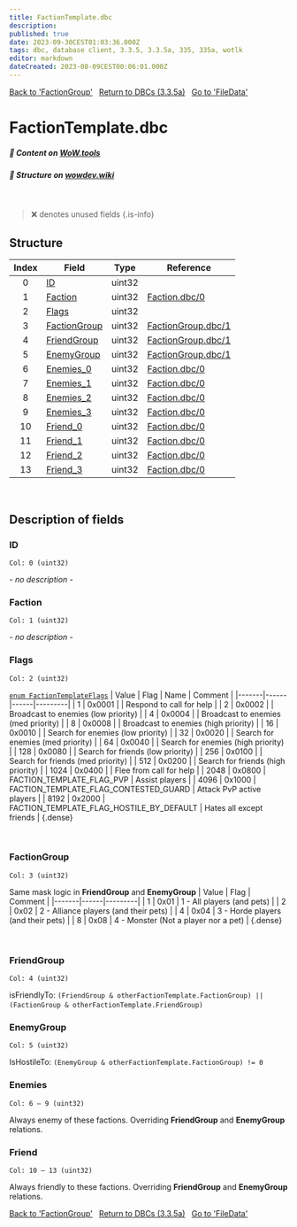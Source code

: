 ```yaml
---
title: FactionTemplate.dbc
description:
published: true
date: 2023-09-30CEST01:03:36.000Z
tags: dbc, database client, 3.3.5, 3.3.5a, 335, 335a, wotlk
editor: markdown
dateCreated: 2023-08-09CEST00:06:01.000Z
---
```

<a href="https://trinitycore.info/files/DBC/335/factiongroup" class="mt-5 v-btn v-btn--depressed v-btn--flat v-btn--outlined theme--light v-size--default darkblue--text text--lighten-3"><span class="v-btn__content"><i aria-hidden="true" class="v-icon notranslate v-icon--left mdi mdi-arrow-left theme--light"></i><span>Back to 'FactionGroup'</span></span></a>&nbsp;&nbsp;&nbsp;<a href="https://trinitycore.info/files/DBC/335/DBC" class="mt-5 v-btn v-btn--depressed v-btn--flat v-btn--outlined theme--light v-size--default darkblue--text text--lighten-3"><span class="v-btn__content"><i aria-hidden="true" class="v-icon notranslate v-icon--left mdi mdi-home-outline theme--light"></i><span>Return to DBCs (3.3.5a)</span></span></a>&nbsp;&nbsp;&nbsp;<a href="https://trinitycore.info/files/DBC/335/filedata" class="mt-5 v-btn v-btn--depressed v-btn--flat v-btn--outlined theme--light v-size--default darkblue--text text--lighten-3"><span class="v-btn__content"><span>Go to 'FileData'</span><i aria-hidden="true" class="v-icon notranslate v-icon--right mdi mdi-arrow-right theme--light"></i></span></a>

# FactionTemplate.dbc
##### :open_book: Content on [WoW.tools](https://wow.tools/dbc/?dbc=factiontemplate&build=3.3.5.12340)
##### :pencil: Structure on [wowdev.wiki](https://wowdev.wiki/DB/FactionTemplate)
&nbsp;

> :x: denotes unused fields
{.is-info}


## Structure

| Index | Field | Type | Reference |
| :---: | --- | :---: | --- |
| 0 | [ID](#id) | uint32 |  |
| 1 | [Faction](#faction) | uint32 | [Faction.dbc/0](/files/DBC/335/faction#id) |
| 2 | [Flags](#flags) | uint32 |  |
| 3 | [FactionGroup](#factiongroup) | uint32 | [FactionGroup.dbc/1](/files/DBC/335/factiongroup#maskid) |
| 4 | [FriendGroup](#friendgroup) | uint32 | [FactionGroup.dbc/1](/files/DBC/335/factiongroup#maskid) |
| 5 | [EnemyGroup](#enemygroup) | uint32 | [FactionGroup.dbc/1](/files/DBC/335/factiongroup#maskid) |
| 6 | [Enemies_0](#enemies) | uint32 | [Faction.dbc/0](/files/DBC/335/faction#id) |
| 7 | [Enemies_1](#enemies) | uint32 | [Faction.dbc/0](/files/DBC/335/faction#id) |
| 8 | [Enemies_2](#enemies) | uint32 | [Faction.dbc/0](/files/DBC/335/faction#id) |
| 9 | [Enemies_3](#enemies) | uint32 | [Faction.dbc/0](/files/DBC/335/faction#id) |
| 10 | [Friend_0](#friend) | uint32 | [Faction.dbc/0](/files/DBC/335/faction#id) |
| 11 | [Friend_1](#friend) | uint32 | [Faction.dbc/0](/files/DBC/335/faction#id) |
| 12 | [Friend_2](#friend) | uint32 | [Faction.dbc/0](/files/DBC/335/faction#id) |
| 13 | [Friend_3](#friend) | uint32 | [Faction.dbc/0](/files/DBC/335/faction#id) |
&nbsp;
## Description of fields

### ID
<code>Col: 0 (uint32)</code>

*- no description -*
&nbsp;

### Faction
<code>Col: 1 (uint32)</code>

*- no description -*
&nbsp;

### Flags
<code>Col: 2 (uint32)</code>

[`enum FactionTemplateFlags`](https://github.com/TrinityCore/TrinityCore/blob/3.3.5/src/server/shared/DataStores/DBCEnums.h#L317-L322)
| Value | Flag | Name | Comment |
|-------|------|------|---------|
| 1 | 0x0001 |  | Respond to call for help |
| 2 | 0x0002 |  | Broadcast to enemies (low priority) |
| 4 | 0x0004 |  | Broadcast to enemies (med priority) |
| 8 | 0x0008 |  | Broadcast to enemies (high priority) |
| 16 | 0x0010 |  | Search for enemies (low priority) |
| 32 | 0x0020 |  | Search for enemies (med priority) |
| 64 | 0x0040 |  | Search for enemies (high priority) |
| 128 | 0x0080 |  | Search for friends (low priority) |
| 256 | 0x0100 |  | Search for friends (med priority) |
| 512 | 0x0200 |  | Search for friends (high priority) |
| 1024 | 0x0400 |  | Flee from call for help |
| 2048 | 0x0800 | FACTION_TEMPLATE_FLAG_PVP | Assist players |
| 4096 | 0x1000 | FACTION_TEMPLATE_FLAG_CONTESTED_GUARD | Attack PvP active players |
| 8192 | 0x2000 | FACTION_TEMPLATE_FLAG_HOSTILE_BY_DEFAULT | Hates all except friends  |
{.dense}

&nbsp;

### FactionGroup
<code>Col: 3 (uint32)</code>

Same mask logic in **FriendGroup** and **EnemyGroup**
| Value | Flag | Comment |
|-------|------|---------|
| 1 | 0x01 | 1 - All players (and pets) |
| 2 | 0x02 | 2 - Alliance players (and their pets) |
| 4 | 0x04 | 3 - Horde players (and their pets) |
| 8 | 0x08 | 4 - Monster (Not a player nor a pet) |
{.dense}

&nbsp;

### FriendGroup
<code>Col: 4 (uint32)</code>

isFriendlyTo:
`(FriendGroup & otherFactionTemplate.FactionGroup) || (FactionGroup & otherFactionTemplate.FriendGroup)`
&nbsp;

### EnemyGroup
<code>Col: 5 (uint32)</code>

IsHostileTo:
`(EnemyGroup & otherFactionTemplate.FactionGroup) != 0`
&nbsp;

### Enemies
<code>Col: 6 &ndash; 9 (uint32)</code>

Always enemy of these factions. Overriding **FriendGroup** and **EnemyGroup** relations.
&nbsp;

### Friend
<code>Col: 10 &ndash; 13 (uint32)</code>

Always friendly to these factions. Overriding **FriendGroup** and **EnemyGroup** relations.
&nbsp;

<a href="https://trinitycore.info/files/DBC/335/factiongroup" class="mt-5 v-btn v-btn--depressed v-btn--flat v-btn--outlined theme--light v-size--default darkblue--text text--lighten-3"><span class="v-btn__content"><i aria-hidden="true" class="v-icon notranslate v-icon--left mdi mdi-arrow-left theme--light"></i><span>Back to 'FactionGroup'</span></span></a>&nbsp;&nbsp;&nbsp;<a href="https://trinitycore.info/files/DBC/335/DBC" class="mt-5 v-btn v-btn--depressed v-btn--flat v-btn--outlined theme--light v-size--default darkblue--text text--lighten-3"><span class="v-btn__content"><i aria-hidden="true" class="v-icon notranslate v-icon--left mdi mdi-home-outline theme--light"></i><span>Return to DBCs (3.3.5a)</span></span></a>&nbsp;&nbsp;&nbsp;<a href="https://trinitycore.info/files/DBC/335/filedata" class="mt-5 v-btn v-btn--depressed v-btn--flat v-btn--outlined theme--light v-size--default darkblue--text text--lighten-3"><span class="v-btn__content"><span>Go to 'FileData'</span><i aria-hidden="true" class="v-icon notranslate v-icon--right mdi mdi-arrow-right theme--light"></i></span></a>
